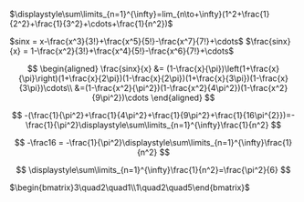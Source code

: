 
$\displaystyle\sum\limits_{n=1}^{\infty}=lim_{n\to+\infty}(1^2+\frac{1}{2^2}+\frac{1}{3^2}+\cdots+\frac{1}{n^2})$


$sinx = x-\frac{x^3}{3!}+\frac{x^5}{5!}-\frac{x^7}{7!}+\cdots$
$\frac{sinx}{x} = 1-\frac{x^2}{3!}+\frac{x^4}{5!}-\frac{x^6}{7!}+\cdots$



$$
\begin{aligned} \frac{sinx}{x} &= (1-\frac{x}{\pi})\left(1+\frac{x}{\pi}\right)(1+\frac{x}{2\pi})(1-\frac{x}{2\pi})(1+\frac{x}{3\pi})(1-\frac{x}{3\pi})\cdots\\   &=(1-\frac{x^2}{\pi^2})(1-\frac{x^2}{4\pi^2})(1-\frac{x^2}{9\pi^2})\cdots \end{aligned}
$$

$$
-(\frac{1}{\pi^2}+\frac{1}{4\pi^2}+\frac{1}{9\pi^2}+\frac{1}{16\pi^{2}})=-\frac{1}{\pi^2}\displaystyle\sum\limits_{n=1}^{\infty}\frac{1}{n^2}
$$


$$
-\frac16 = -\frac{1}{\pi^2}\displaystyle\sum\limits_{n=1}^{\infty}\frac{1}{n^2}
$$

$$
\displaystyle\sum\limits_{n=1}^{\infty}\frac{1}{n^2}=\frac{\pi^2}{6}
$$


$\begin{bmatrix}3\quad2\quad1\\1\quad2\quad5\end{bmatrix}$
